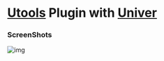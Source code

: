 # [Utools](https://www.u-tools.cn/) Plugin with [Univer](https://univer.ai/)

### ScreenShots

![img](https://github.com/gjssss/utools-univer/assets/74909529/73eaeb57-a83b-421c-81f4-851270a4268b)
